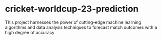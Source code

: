 # cricket-worldcup-23-prediction
This project harnesses the power of cutting-edge machine learning algorithms and data analysis techniques to forecast match outcomes with a high degree of accuracy
